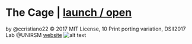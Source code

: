 # The Cage | [launch / open](http://dsii-2017-unirsm.github.io/ccristiano22/10Print_TheCage)
by @ccristiano22 © 2017 MIT License,
10 Print porting variation,
DSII2017 Lab @UNIRSM [website](http://dsii-2017-unirsm.github.io)
![alt text](http://i.imgur.com/i1Had6Z.png)



